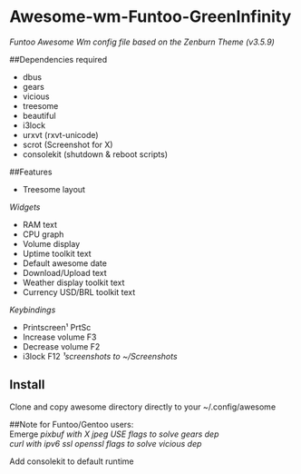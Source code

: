 # Awesome-wm-Funtoo-GreenInfinity
_Funtoo Awesome Wm config file based on the Zenburn Theme (v3.5.9)_

##Dependencies required 
- dbus
- gears                    
- vicious                  
- treesome                 
- beautiful               
- i3lock              
- urxvt (rxvt-unicode)     
- scrot (Screenshot for X) 
- consolekit (shutdown & reboot scripts)

##Features
- Treesome layout              

_Widgets_ 
- RAM text 
- CPU graph 
- Volume display 
- Uptime toolkit text 
- Default awesome date 
- Download/Upload text 
- Weather display toolkit text 
- Currency USD/BRL toolkit text 

_Keybindings_ 
- Printscreen¹ PrtSc 
- Increase volume F3 
- Decrease volume F2 
- i3lock F12 
_¹screenshots to ~/Screenshots_  

## Install
Clone and copy awesome directory directly to your ~/.config/awesome  

##Note for Funtoo/Gentoo users:  
Emerge
_pixbuf with X jpeg USE flags to solve gears dep_  
_curl with ipv6 ssl openssl flags to solve vicious dep_  

Add consolekit to default runtime
